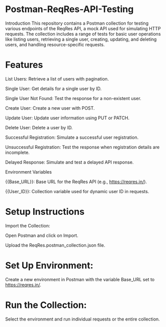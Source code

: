 # Postman-ReqRes-API-Testing

Introduction
This repository contains a Postman collection for testing various endpoints of the ReqRes API, a mock API used for simulating HTTP requests. The collection includes a range of tests for basic user operations like listing users, retrieving a single user, creating, updating, and deleting users, and handling resource-specific requests.

# Features

List Users: Retrieve a list of users with pagination.

Single User: Get details for a single user by ID.

Single User Not Found: Test the response for a non-existent user.

Create User: Create a new user with POST.

Update User: Update user information using PUT or PATCH.

Delete User: Delete a user by ID.

Successful Registration: Simulate a successful user registration.

Unsuccessful Registration: Test the response when registration details are incomplete.

Delayed Response: Simulate and test a delayed API response.

Environment Variables

{{Base_URL}}: Base URL for the ReqRes API (e.g., https://reqres.in/).

{{User_ID}}: Collection variable used for dynamic user ID in requests.

# Setup Instructions

Import the Collection:

Open Postman and click on Import.

Upload the ReqRes.postman_collection.json file.

# Set Up Environment:

Create a new environment in Postman with the variable Base_URL set to https://reqres.in/.

# Run the Collection:

Select the environment and run individual requests or the entire collection.
